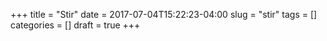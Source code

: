 +++
title = "Stir"
date = 2017-07-04T15:22:23-04:00
slug = "stir"
tags = []
categories = []
draft = true
+++

